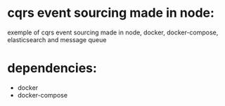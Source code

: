 # cqrs event sourcing made in node:
exemple of cqrs event sourcing made in node, docker, docker-compose, elasticsearch and message queue

# dependencies:
- docker
- docker-compose
